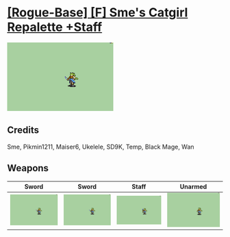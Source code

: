 # [\[Rogue-Base\] \[F\] Sme's Catgirl Repalette +Staff](../%5BRogue-Base%5D%20%5BF%5D%20Sme's%20Catgirl%20Repalette%20+Staff)

<img src="./1.%20Sword/Sword_000.png" alt="[Rogue-Base] [F] Sme's Catgirl Repalette +Staff standing" />

## Credits

Sme, Pikmin1211, Maiser6, Ukelele, SD9K, Temp, Black Mage, Wan

## Weapons


|Sword |Sword |Staff |Unarmed |
|  :---: | :---: | :---: | :---: |
| <img alt="Sword animation" src="./1.%20Sword/Sword.gif" /> | <img alt="Sword animation" src="./1.%20Sword%20(Knife)/Sword.gif" /> | <img alt="Staff animation" src="./7.%20Staff/Staff.gif" /> | <img alt="Unarmed animation" src="./8.%20Unarmed/Unarmed.gif" /> |
